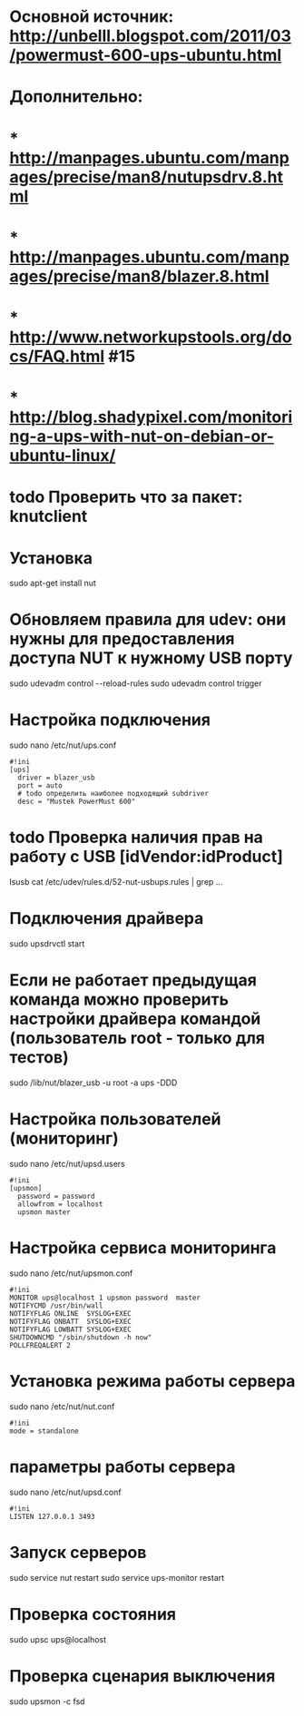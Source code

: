 # Основной источник: http://unbelll.blogspot.com/2011/03/powermust-600-ups-ubuntu.html
# Дополнительно:
# * http://manpages.ubuntu.com/manpages/precise/man8/nutupsdrv.8.html
# * http://manpages.ubuntu.com/manpages/precise/man8/blazer.8.html
# * http://www.networkupstools.org/docs/FAQ.html #15
# * http://blog.shadypixel.com/monitoring-a-ups-with-nut-on-debian-or-ubuntu-linux/
# todo Проверить что за пакет: knutclient

# Установка
sudo apt-get install nut

# Обновляем правила для udev: они нужны для предоставления доступа NUT к нужному USB порту
sudo udevadm control --reload-rules
sudo udevadm control trigger

# Настройка подключения
sudo nano /etc/nut/ups.conf
```
#!ini
[ups]
  driver = blazer_usb
  port = auto
  # todo определить наиболее подходящий subdriver
  desc = "Mustek PowerMust 600"
```

# todo Проверка наличия прав на работу с USB [idVendor:idProduct]
lsusb
cat /etc/udev/rules.d/52-nut-usbups.rules | grep ...

# Подключения драйвера
sudo upsdrvctl start

# Если не работает предыдущая команда можно проверить настройки драйвера командой (пользователь root - только для тестов)
sudo /lib/nut/blazer_usb -u root -a ups -DDD

# Настройка пользователей (мониторинг)
sudo nano /etc/nut/upsd.users
```
#!ini
[upsmon]
  password = password
  allowfrom = localhost
  upsmon master
```

# Настройка сервиса мониторинга
sudo nano /etc/nut/upsmon.conf
```
#!ini
MONITOR ups@localhost 1 upsmon password  master
NOTIFYCMD /usr/bin/wall
NOTIFYFLAG ONLINE  SYSLOG+EXEC
NOTIFYFLAG ONBATT  SYSLOG+EXEC
NOTIFYFLAG LOWBATT SYSLOG+EXEC
SHUTDOWNCMD "/sbin/shutdown -h now"
POLLFREQALERT 2
```

# Установка режима работы сервера
sudo nano /etc/nut/nut.conf
```
#!ini
mode = standalone
```

# параметры работы сервера
sudo nano /etc/nut/upsd.conf
```
#!ini
LISTEN 127.0.0.1 3493
```

# Запуск серверов
sudo service nut restart
sudo service ups-monitor restart

# Проверка состояния
sudo upsc ups@localhost

# Проверка сценария выключения
sudo upsmon -c fsd
